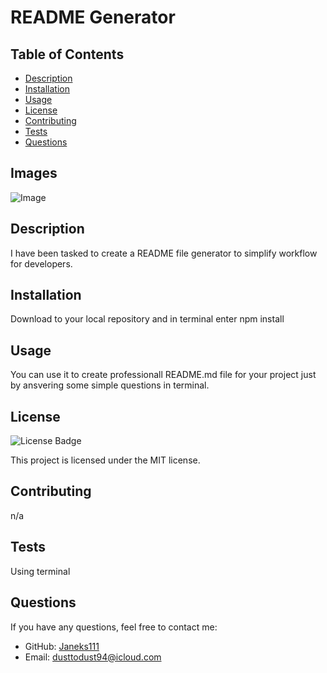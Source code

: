
# README Generator

## Table of Contents
- [Description](#description)
- [Installation](#installation)
- [Usage](#usage)
- [License](#license)
- [Contributing](#contributing)
- [Tests](#tests)
- [Questions](#questions)
## Images
![Image](n/a)


## Description
I have been tasked to create a README file generator to simplify workflow for developers. 

## Installation
Download to your local repository and in terminal enter npm install

## Usage
You can use it to create professionall README.md file for your project just by ansvering some simple questions in terminal.

## License
![License Badge](https://img.shields.io/badge/License-MIT-brightgreen)

This project is licensed under the MIT license.

## Contributing
n/a

## Tests
Using terminal

## Questions
If you have any questions, feel free to contact me:
- GitHub: [Janeks111](https://github.com/Janeks111)
- Email: dusttodust94@icloud.com
  